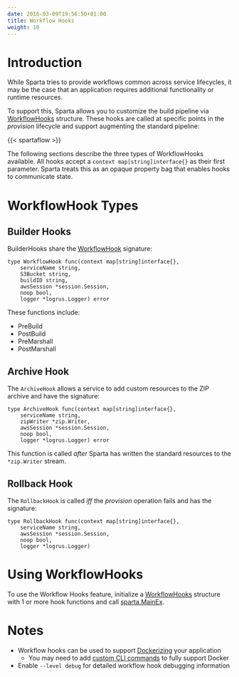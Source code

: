 ```yaml
---
date: 2016-03-09T19:56:50+01:00
title: Workflow Hooks
weight: 10
---
```


# Introduction

While Sparta tries to provide workflows common across service lifecycles, it may be the case that an application requires additional functionality or runtime resources.

To support this, Sparta allows you to customize the build pipeline via [WorkflowHooks](https://godoc.org/github.com/mweagle/Sparta#WorkflowHooks) structure.  These hooks are called at specific points in the _provision_ lifecycle and support augmenting the standard pipeline:

{{< spartaflow >}}

The following sections describe the three types of WorkflowHooks available.  All hooks accept a `context map[string]interface{}` as their first parameter.  Sparta treats this as an opaque property bag that enables hooks to communicate state.

# WorkflowHook Types

## Builder Hooks

BuilderHooks share the [WorkflowHook](https://godoc.org/github.com/mweagle/Sparta#WorkflowHook) signature:

```
type WorkflowHook func(context map[string]interface{},
    serviceName string,
    S3Bucket string,
    buildID string,
    awsSession *session.Session,
    noop bool,
    logger *logrus.Logger) error

```

These functions include:

  - PreBuild
  - PostBuild
  - PreMarshall
  - PostMarshall

## Archive Hook

The `ArchiveHook` allows a service to add custom resources to the ZIP archive and have the signature:

```
type ArchiveHook func(context map[string]interface{},
    serviceName string,
    zipWriter *zip.Writer,
    awsSession *session.Session,
    noop bool,
    logger *logrus.Logger) error
```

This function is called _after_ Sparta has written the standard resources to the `*zip.Writer` stream.

## Rollback Hook

The `RollbackHook` is called *iff* the _provision_ operation fails and has the signature:

```
type RollbackHook func(context map[string]interface{},
    serviceName string,
    awsSession *session.Session,
    noop bool,
    logger *logrus.Logger)
```

# Using WorkflowHooks

To use the Workflow Hooks feature, initialize a [WorkflowHooks](https://godoc.org/github.com/mweagle/Sparta#WorkflowHooks) structure with 1 or more hook functions and call [sparta.MainEx](https://godoc.org/github.com/mweagle/Sparta#MainEx).

# Notes

  - Workflow hooks can be used to support [Dockerizing](https://github.com/mweagle/SpartaDocker) your application
    - You may need to add [custom CLI commands](/docs/application/custom_commands) to fully support Docker
  - Enable `--level debug` for detailed workflow hook debugging information